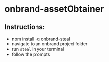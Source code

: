 # onbrand-assetObtainer

## Instructions:

- npm install -g onbrand-steal
- navigate to an onbrand project folder
- run `steal` in your terminal
- follow the prompts

